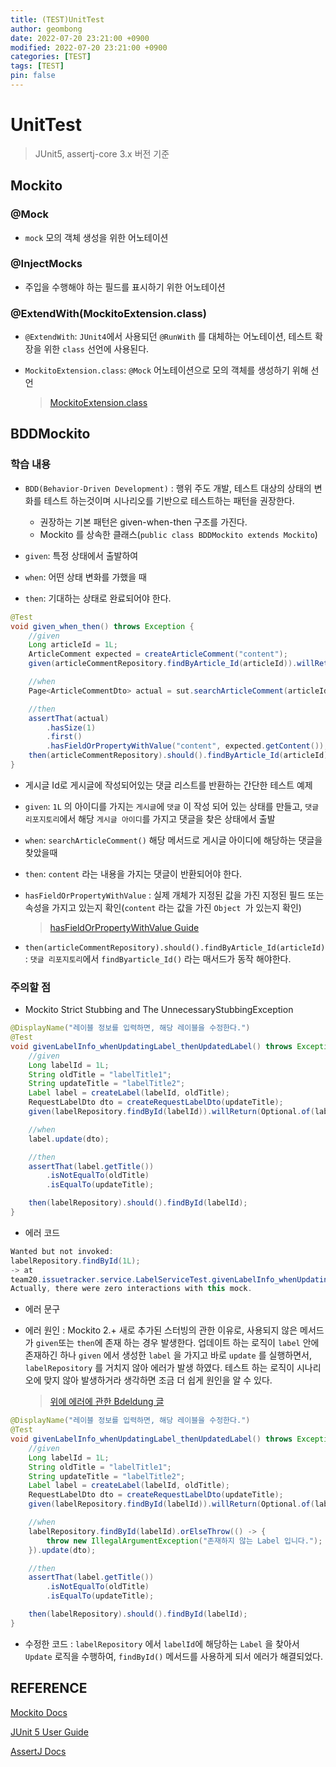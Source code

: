 ```yaml
---
title: (TEST)UnitTest
author: geombong
date: 2022-07-20 23:21:00 +0900
modified: 2022-07-20 23:21:00 +0900
categories: [TEST]
tags: [TEST]
pin: false
---
```


# UnitTest

> JUnit5, assertj-core 3.x 버전 기준

## Mockito

### @Mock

- `mock` 모의 객체 생성을 위한 어노테이션

### @InjectMocks

- 주입을 수행해야 하는 필드를 표시하기 위한 어노테이션

### @ExtendWith(MockitoExtension.class)

- `@ExtendWith`: `JUnit4`에서 사용되던 `@RunWith` 를 대체하는 어노테이션, 테스트 확장을 위한 `class` 선언에 사용된다.

- `MockitoExtension.class`: `@Mock` 어노테이션으로 모의 객체를 생성하기 위해 선언

	> [MockitoExtension.class](https://javadoc.io/doc/org.mockito/mockito-junit-jupiter/latest/org/mockito/junit/jupiter/MockitoExtension.html)

## BDDMockito

### 학습 내용

- `BDD(Behavior-Driven Development)` : 행위 주도 개발, 테스트 대상의 상태의 변화를 테스트 하는것이며 시나리오를 기반으로 테스트하는 패턴을 권장한다.
	- 권장하는 기본 패턴은 given-when-then 구조를 가진다.
	- Mockito 를 상속한 클래스(`public class BDDMockito extends Mockito`)

- `given`: 특정 상태에서 출발하여
- `when`: 어떤 상태 변화를 가했을 때
- `then`: 기대하는 상태로 완료되어야 한다.

```java
@Test
void given_when_then() throws Exception {
    //given
    Long articleId = 1L;
    ArticleComment expected = createArticleComment("content");
    given(articleCommentRepository.findByArticle_Id(articleId)).willReturn(List.of(expected));

    //when
    Page<ArticleCommentDto> actual = sut.searchArticleComment(articleId);

    //then
    assertThat(actual)
        .hasSize(1)
        .first()
        .hasFieldOrPropertyWithValue("content", expected.getContent());
    then(articleCommentRepository).should().findByArticle_Id(articleId);
}
```

- 게시글 Id로 게시글에 작성되어있는 댓글 리스트를 반환하는 간단한 테스트 예제

- `given`: `1L` 의 아이디를 가지는 `게시글`에 `댓글` 이 작성 되어 있는 상태를 만들고, `댓글 리포지토리`에서 해당 `게시글 아이디`를 가지고 댓글을 찾은 상태에서 출발

- `when`: `searchArticleComment()` 해당 메서드로 게시글 아이디에 해당하는 댓글을 찾았을때

- `then`: `content` 라는 내용을 가지는 댓글이 반환되어야 한다.

- `hasFieldOrPropertyWithValue` : 실제 개체가 지정된 값을 가진 지정된 필드 또는 속성을 가지고 있는지 확인(`content` 라는 값을 가진 `Object `가 있는지 확인)

	> [hasFieldOrPropertyWithValue Guide](https://www.javadoc.io/doc/org.assertj/assertj-core/latest/org/assertj/core/api/AbstractObjectAssert.html#hasFieldOrPropertyWithValue(java.lang.String,java.lang.Object))

- `then(articleCommentRepository).should().findByArticle_Id(articleId)` : `댓글 리포지토리`에서 `findByarticle_Id()` 라는 매서드가 동작 해야한다.

### 주의할 점

- Mockito Strict Stubbing and The UnnecessaryStubbingException

```java
@DisplayName("레이블 정보를 입력하면, 해당 레이블을 수정한다.")
@Test
void givenLabelInfo_whenUpdatingLabel_thenUpdatedLabel() throws Exception {
    //given
    Long labelId = 1L;
    String oldTitle = "labelTitle1";
    String updateTitle = "labelTitle2";
    Label label = createLabel(labelId, oldTitle);
    RequestLabelDto dto = createRequestLabelDto(updateTitle);
    given(labelRepository.findById(labelId)).willReturn(Optional.of(label));

    //when
    label.update(dto);

    //then
    assertThat(label.getTitle())
        .isNotEqualTo(oldTitle)
        .isEqualTo(updateTitle);

    then(labelRepository).should().findById(labelId);
}
```

- 에러 코드

```java
Wanted but not invoked:
labelRepository.findById(1L);
-> at
team20.issuetracker.service.LabelServiceTest.givenLabelInfo_whenUpdatingLabel_thenUpdatedLabel(LabelServiceTest.java:20)
Actually, there were zero interactions with this mock.
```

- 에러 문구

- 에러 원인 : Mockito 2.+ 새로 추가된 스터빙의 관한 이유로, 사용되지 않은 메서드가 `given`또는 `then`에 존재 하는 경우 발생한다. 
	업데이트 하는 로직이 `label` 안에 존재하긴 하나 `given` 에서 생성한 `label` 을 가지고 바로 `update` 를 실행하면서, `labelRepository` 를 거치지 않아 에러가 발생 하였다. 테스트 하는 로직이 시나리오에 맞지 않아 발생하거라 생각하면 조금 더 쉽게 원인을 알 수 있다.

	> [위에 에러에 관한 Bdeldung 글](https://www.baeldung.com/mockito-unnecessary-stubbing-exception)

```java
@DisplayName("레이블 정보를 입력하면, 해당 레이블을 수정한다.")
@Test
void givenLabelInfo_whenUpdatingLabel_thenUpdatedLabel() throws Exception {
    //given
    Long labelId = 1L;
    String oldTitle = "labelTitle1";
    String updateTitle = "labelTitle2";
    Label label = createLabel(labelId, oldTitle);
    RequestLabelDto dto = createRequestLabelDto(updateTitle);
    given(labelRepository.findById(labelId)).willReturn(Optional.of(label));

    //when
    labelRepository.findById(labelId).orElseThrow(() -> {
        throw new IllegalArgumentException("존재하지 않는 Label 입니다.");
    }).update(dto);

    //then
    assertThat(label.getTitle())
        .isNotEqualTo(oldTitle)
        .isEqualTo(updateTitle);

    then(labelRepository).should().findById(labelId);
}
```

- 수정한 코드 : `labelRepository` 에서 `labelId`에 해당하는 `Label` 을 찾아서 `Update` 로직을 수행하여, `findById()` 메서드를 사용하게 되서 
	에러가 해결되었다.

## REFERENCE

[Mockito Docs](https://javadoc.io/doc/org.mockito/mockito-core/latest/org/mockito/Mockito.html)

[JUnit 5 User Guide](https://junit.org/junit5/docs/current/user-guide/)

[AssertJ Docs](https://assertj.github.io/doc/)